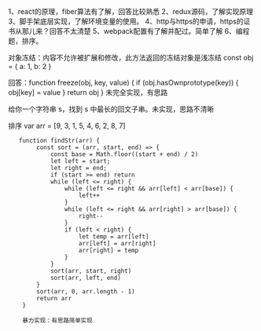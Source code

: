 1、react的原理，fiber算法有了解，回答比较熟悉
2、redux源码，了解实现原理
3、脚手架底层实现，了解环境变量的使用。
4、http与https的申请，https的证书从那儿来？回答不太清楚
5、webpack配置有了解并配过。简单了解
6、编程题，排序。


对象冻结：内容不允许被扩展和修改，此方法返回的冻结对象是浅冻结
const obj = {
    a: 1,
    b: 2
}

回答：function freeze(obj, key, value) {
            if (obj.hasOwnprototype(key)) {
                obj[key] = value
            }
            return obj
        }
未完全实现，有思路

给你一个字符串 s，找到 s 中最长的回文子串。未实现，思路不清晰

排序
var arr = [9, 3, 1, 5, 4, 6, 2, 8, 7]

       function findStr(arr) {
            const sort = (arr, start, end) => {
                const base = Math.floor((start + end) / 2)
                let left = start;
                let right = end;
                if (start >= end) return
                while (left <= right) {
                    while (left <= right && arr[left] < arr[base]) {
                        left++
                    }
                    while (left <= right && arr[right] > arr[base]) {
                        right--
                    }
                    if (left < right) {
                        let temp = arr[left]
                        arr[left] = arr[right]
                        arr[right] = temp
                    }
                }
                sort(arr, start, right)
                sort(arr, left, end)
            }
            sort(arr, 0, arr.length - 1)
            return arr
        }

        暴力实现：有思路简单实现